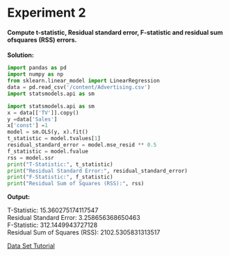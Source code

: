 # Experiment 2

#### Compute t-statistic, Residual standard error, F-statistic and residual sum ofsquares (RSS) errors.
**Solution:**

```python
import pandas as pd
import numpy as np
from sklearn.linear_model import LinearRegression
data = pd.read_csv('/content/Advertising.csv')
import statsmodels.api as sm
```
```python
import statsmodels.api as sm
x = data[['TV']].copy()
y =data['Sales']
x['const'] =1
model = sm.OLS(y, x).fit()
t_statistic = model.tvalues[1]
residual_standard_error = model.mse_resid ** 0.5
f_statistic = model.fvalue
rss = model.ssr
print("T-Statistic:", t_statistic)
print("Residual Standard Error:", residual_standard_error)
print("F-Statistic:", f_statistic)
print("Residual Sum of Squares (RSS):", rss)
```
**Output:**


T-Statistic: 15.360275174117547<br>
Residual Standard Error: 3.258656368650463<br>
F-Statistic: 312.1449943727128<br>
Residual Sum of Squares (RSS): 2102.5305831313517<br>




<a href="https://www.kaggle.com/datasets/bumba5341/advertisingcsv">Data Set Tutorial</a>
